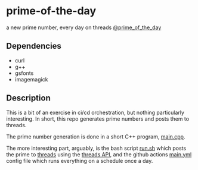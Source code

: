 
# prime-of-the-day

a new prime number, every day on threads [@prime_of_the_day](https://www.threads.net/@prime_of_the_day)

## Dependencies

- curl
- g++
- gsfonts
- imagemagick

## Description

This is a bit of an exercise in ci/cd orchestration, but nothing particularly
interesting.  In short, this repo generates prime numbers and posts them to
threads.

The prime number generation is done in a short C++ program, [main.cpp](main.cpp).

The more interesting part, arguably, is the bash script [run.sh](run.sh) which
posts the prime to [threads](https://www.threads.net) using the [threads
API](https://developers.facebook.com/docs/threads/), and the github actions
[main.yml](.github/workflows/main.yml) config file which runs everything on a
schedule once a day.

